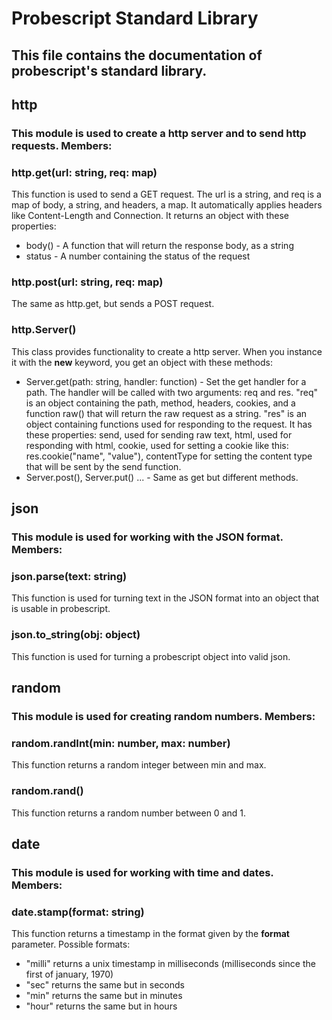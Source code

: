 # Probescript Standard Library
## This file contains the documentation of probescript's standard library.

## http
### This module is used to create a http server and to send http requests. Members:

### http.get(url: string, req: map)
This function is used to send a GET request. The url is a string, and req is a map of body, a string, and headers, a map. It automatically applies headers like Content-Length and Connection. It returns an object with these properties:
- body() - A function that will return the response body, as a string
- status - A number containing the status of the request

### http.post(url: string, req: map)
The same as http.get, but sends a POST request.

### http.Server()
This class provides functionality to create a http server. When you instance it with the **new** keyword, you get an object with these methods:
- Server.get(path: string, handler: function) - Set the get handler for a path. The handler will be called with two arguments: req and res. "req" is an object containing the path, method, headers, cookies, and a function raw() that will return the raw request as a string. "res" is an object containing functions used for responding to the request. It has these properties: send, used for sending raw text, html, used for responding with html, cookie, used for setting a cookie like this: res.cookie("name", "value"), contentType for setting the content type that will be sent by the send function. 
- Server.post(), Server.put() ... - Same as get but different methods.

## json
### This module is used for working with the JSON format. Members:

### json.parse(text: string)
This function is used for turning text in the JSON format into an object that is usable in probescript. 

### json.to_string(obj: object)
This function is used for turning a probescript object into valid json.

## random
### This module is used for creating random numbers. Members:

### random.randInt(min: number, max: number)
This function returns a random integer between min and max.

### random.rand()
This function returns a random number between 0 and 1.

## date
### This module is used for working with time and dates. Members:

### date.stamp(format: string)
This function returns a timestamp in the format given by the **format** parameter. Possible formats:
- "milli" returns a unix timestamp in milliseconds (milliseconds since the first of january, 1970)
- "sec" returns the same but in seconds
- "min" returns the same but in minutes
- "hour" returns the same but in hours
